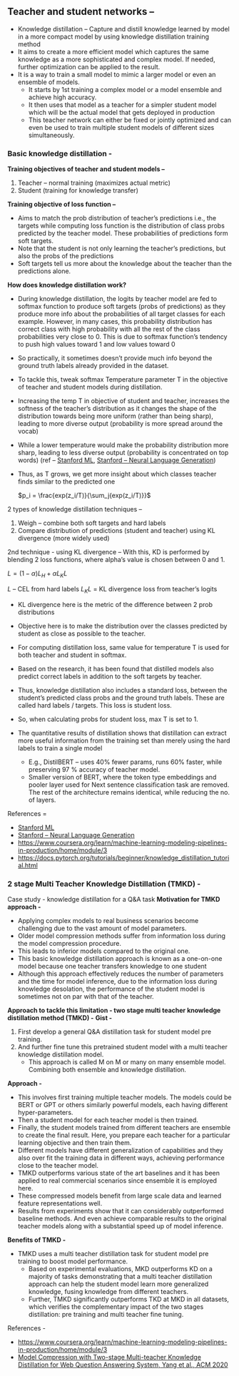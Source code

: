

## Teacher and student networks –
* Knowledge distillation – Capture and distill knowledge learned by model in a more compact model by using knowledge distillation training method
* It aims to create a more efficient model which captures the same knowledge as a more sophisticated and complex model. If needed, further optimization can be applied to the result.
* It is a way to train a small model to mimic a larger model or even an ensemble of models.
    * It starts by 1st training a complex model or a model ensemble and achieve high accuracy.
    * It then uses that model as a teacher for a simpler student model which will be the actual model that gets deployed in production
    * This teacher network can either be fixed or jointly optimized and can even be used to train multiple student models of different sizes simultaneously.

### Basic knowledge distillation -

**Training objectives of teacher and student models –**
1.	Teacher – normal training (maximizes actual metric)
2.	Student (training for knowledge transfer)
   
**Training objective of loss function –**
* Aims to match the prob distribution of teacher’s predictions i.e., the targets while computing loss function is the distribution of class probs predicted by the teacher model. These probabilities of predictions form soft targets.
* Note that the student is not only learning the teacher’s predictions, but also the probs of the predictions
* Soft targets tell us more about the knowledge about the teacher than the predictions alone.

**How does knowledge distillation work?**
* During knowledge distillation, the logits by teacher model are fed to softmax function to produce soft targets (probs of predictions) as they produce more info about the probabilities of all target classes for each example. However, in many cases, this probability distribution has correct class with high probability with all the rest of the class probabilities very close to 0. This is due to softmax function’s tendency to push high values toward 1 and low values toward 0
* So practically, it sometimes doesn’t provide much info beyond the ground truth labels already provided in the dataset.
* To tackle this, tweak softmax Temperature parameter T in the objective of teacher and student models during distillation.
* Increasing the temp T in objective of student and teacher, increases the softness of the teacher’s distribution as it changes the shape of the distribution towards being more uniform (rather than being sharp), leading to more diverse output (probability is more spread around the vocab)
* While a lower temperature would make the probability distribution more sharp, leading to less diverse output (probability is concentrated on top words) (ref – [Stanford ML](https://cs229.stanford.edu/main_notes.pdf),
  [Stanford – Neural Language Generation](https://web.stanford.edu/class/archive/cs/cs224n/cs224n.1234/slides/cs224n-2023-lecture10-nlg.pdf))
* Thus, as T grows, we get more insight about which classes teacher finds similar to the predicted one

  $p_i = \frac{exp(z_i/T)}{\sum_j{exp(z_i/T)}}$

2 types of knowledge distillation techniques –
1.	Weigh – combine both soft targets and hard labels
2.	Compare distribution of predictions (student and teacher) using KL divergence (more widely used)

2nd technique - using KL divergence –
With this, KD is performed by blending 2 loss functions, where alpha’s value is chosen between 0 and 1.

$L = (1- \alpha) L_H + \alpha L_KL$

$L$ – CEL from hard labels
$L_KL$ = KL divergence loss from teacher’s logits

* KL divergence here is the metric of the difference between 2 prob distributions
* Objective here is to make the distribution over the classes predicted by student as close as possible to the teacher.

* For computing distillation loss, same value for temperature T is used for both teacher and student in softmax.
* Based on the research, it has been found that distilled models also predict correct labels in addition to the soft targets by teacher.
* Thus, knowledge distillation also includes a standard loss, between the student’s predicted class probs and the ground truth labels. These are called hard labels / targets. This loss is student loss.
* So, when calculating probs for student loss, max T is set to 1.

* The quantitative results of distillation shows that distillation can extract more useful information from the training set than merely using the hard labels to train a single model

    * E.g., DistilBERT – uses 40% fewer params, runs 60% faster, while preserving 97 % accuracy of teacher model.
    * Smaller version of BERT, where the token type embeddings and pooler layer used for Next sentence classification task are removed. The rest of the architecture remains identical, while reducing the no. of layers.


References =
* [Stanford ML](https://cs229.stanford.edu/main_notes.pdf)
* [Stanford – Neural Language Generation](https://web.stanford.edu/class/archive/cs/cs224n/cs224n.1234/slides/cs224n-2023-lecture10-nlg.pdf)
* https://www.coursera.org/learn/machine-learning-modeling-pipelines-in-production/home/module/3
* https://docs.pytorch.org/tutorials/beginner/knowledge_distillation_tutorial.html
  

### 2 stage Multi Teacher Knowledge Distillation (TMKD) -
Case study - knowledge distillation for a Q&A task
**Motivation for TMKD approach -**  
* Applying complex models to real business scenarios become challenging due to the vast amount of model parameters.
* Older model compression methods suffer from information loss during the model compression procedure.
* This leads to inferior models compared to the original one.
* This basic knowledge distillation approach is known as a one-on-one model because one teacher transfers knowledge to one student
* Although this approach effectively reduces the number of parameters and the time for model inference, due to the information loss during knowledge desolation, the performance of the student model is sometimes not on par with that of the teacher.
 
**Approach to tackle this limitation - two stage multi teacher knowledge distillation method (TMKD) -**
**Gist -**
1. First develop a general Q&A distillation task for student model pre training. 
2.	And further fine tune this pretrained student model with a multi teacher knowledge distillation model.
    * This approach is called M on M or many on many ensemble model. Combining both ensemble and knowledge distillation. 

**Approach -**
* This involves first training multiple teacher models. The models could be BERT or GPT or others similarly powerful models, each having different hyper-parameters.
* Then a student model for each teacher model is then trained.
* Finally, the student models trained from different teachers are ensemble to create the final result. Here, you prepare each teacher for a particular learning objective and then train them.
* Different models have different generalization of capabilities and they also over fit the training data in different ways, achieving performance close to the teacher model.
* TMKD outperforms various state of the art baselines and it has been applied to real commercial scenarios since ensemble it is employed here.
* These compressed models benefit from large scale data and learned feature representations well.
* Results from experiments show that it can considerably outperformed baseline methods. And even achieve comparable results to the original teacher models along with a substantial speed up of model inference. 

**Benefits of TMKD -**
* TMKD uses a multi teacher distillation task for student model pre training to boost model performance.  
    * Based on experimental evaluations, MKD outperforms KD on a majority of tasks demonstrating that a multi teacher distillation approach can help the student model learn more generalized knowledge, fusing knowledge from different teachers.
    * Further, TMKD significantly outperforms TKD at MKD in all datasets, which verifies the complementary impact of the two stages distillation: pre training and multi teacher fine tuning. 


References -
* https://www.coursera.org/learn/machine-learning-modeling-pipelines-in-production/home/module/3
* [Model Compression with Two-stage Multi-teacher Knowledge Distillation for Web Question Answering System, Yang et al., ACM 2020](https://arxiv.org/pdf/1910.08381)





